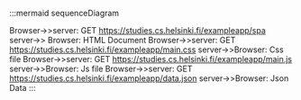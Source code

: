 :::mermaid
sequenceDiagram

Browser->>server: GET https://studies.cs.helsinki.fi/exampleapp/spa
server->> Browser: HTML Document
Browser->>server: GET https://studies.cs.helsinki.fi/exampleapp/main.css
server->>Browser: Css file
Browser->>server: GET https://studies.cs.helsinki.fi/exampleapp/main.js
server->>Browser: Js file
Browser->>server: GET https://studies.cs.helsinki.fi/exampleapp/data.json
server->>Browser: Json Data
:::